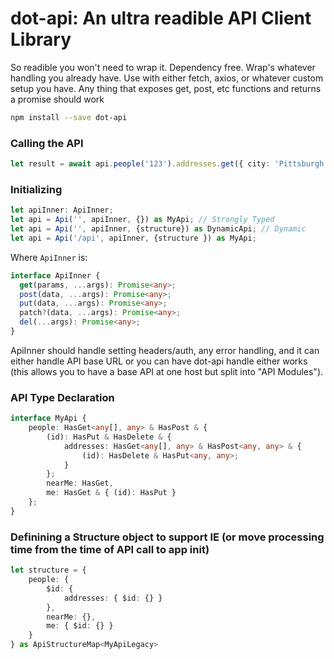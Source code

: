 # dot-api: An ultra readible API Client Library

So readible you won't need to wrap it. Dependency free. Wrap's whatever handling you already have. Use with either fetch, axios, or whatever custom setup you have. Any thing that exposes get, post, etc functions and returns a promise should work

```sh
npm install --save dot-api
```

### Calling the API
```typescript
let result = await api.people('123').addresses.get({ city: 'Pittsburgh', state: 'PA'});
```

### Initializing
```typescript
let apiInner: ApiInner;
let api = Api('', apiInner, {}) as MyApi; // Strongly Typed
let api = Api('', apiInner, {structure}) as DynamicApi; // Dynamic
let api = Api('/api', apiInner, {structure }) as MyApi;
```

Where `ApiInner` is:

```typescript
interface ApiInner {
  get(params, ...args): Promise<any>;
  post(data, ...args): Promise<any>;
  put(data, ...args): Promise<any>;
  patch?(data, ...args): Promise<any>;
  del(...args): Promise<any>;
} 
```

ApiInner should handle setting headers/auth, any error handling, and it can either handle API base URL or you can have dot-api handle either works (this allows you to have a base API at one host but split into "API Modules"). 


### API Type Declaration
```typescript
interface MyApi {
    people: HasGet<any[], any> & HasPost & {
        (id): HasPut & HasDelete & {
            addresses: HasGet<any[], any> & HasPost<any, any> & {
                (id): HasDelete & HasPut<any, any>;
            }
        };
        nearMe: HasGet,
        me: HasGet & { (id): HasPut }
    };
}
```

### Definining a Structure object to support IE (or move processing time from the time of API call to app init)
```typescript 
let structure = {
    people: {
        $id: {
            addresses: { $id: {} }
        },
        nearMe: {},
        me: { $id: {} }
    }
} as ApiStructureMap<MyApiLegacy>
```

